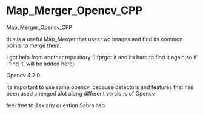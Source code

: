 # Map_Merger_Opencv_CPP
Map_Merger_Opencv_CPP


this is a useful Map_Merger that uses two images and find its common points to merge them.


I got help from another repository (I fprgot it and its hard to find it again,so if i find it, will be added here)




Opencv 4.2.0

its important to use same opencv, because detectors and features that has been used chenged alot along different versions of Opencv



feel free to Ask any question
Sabra.hsb
